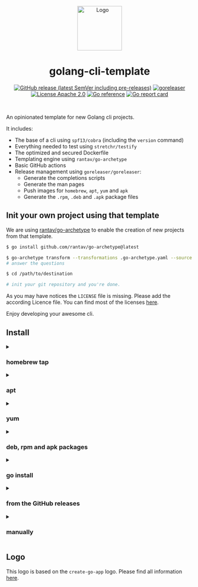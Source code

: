 <!-- BEGIN __DO_NOT_INCLUDE__ -->
<p align="center"><img src="https://gist.githubusercontent.com/thazelart/5be06c101f53079b9914d6efd867e690/raw/1db944ea6c82dde17ad24f2288eaeafe4013dafc/golang-cli-template.v2.png" alt="Logo" height="120" /></p>
<!-- END __DO_NOT_INCLUDE__ -->
<h1 align="center"> golang-cli-template</h1>

<p align="center">
  <a href="https://github.com/thazelart/golang-cli-template/releases" rel="nofollow"><img alt="GitHub release (latest SemVer including pre-releases)" src="https://img.shields.io/github/v/release/thazelart/golang-cli-template?include_prereleases"></a>
  <a href="https://github.com/thazelart/golang-cli-template/actions/workflows/release.yaml" rel="nofollow"><img src="https://github.com/thazelart/golang-cli-template/actions/workflows/release.yaml/badge.svg" alt="goreleaser" style="max-width:100%;"></a>
  <a href="https://github.com/gojp/goreportcard/blob/master/LICENSE" rel="nofollow"><img src="https://img.shields.io/badge/license-Apache 2.0-blue.svg" alt="License Apache 2.0" style="max-width:100%;"></a>
  <a href="https://pkg.go.dev/github.com/thazelart/golang-cli-template" rel="nofollow"><img src="https://pkg.go.dev/badge/github.com/thazelart/golang-cli-template.svg" alt="Go reference" style="max-width:100%;"></a>
  <a href="https://goreportcard.com/report/github.com/thazelart/golang-cli-template" rel="nofollow"><img src="https://goreportcard.com/badge/github.com/thazelart/golang-cli-template" alt="Go report card" style="max-width:100%;"></a>
</p>
<br/>

An opinionated template for new Golang cli projects.

<!-- BEGIN __DO_NOT_INCLUDE__ -->

It includes:

- The base of a cli using `spf13/cobra` (including the `version` command)
- Everything needed to test using `stretchr/testify`
- The optimized and secured Dockerfile
- Templating engine using `rantav/go-archetype`
- Basic GitHub actions
- Release management using `goreleaser/goreleaser`:
  - Generate the completions scripts
  - Generate the man pages
  - Push images for `homebrew`, `apt`, `yum` and `apk`
  - Generate the `.rpm`, `.deb` and `.apk` package files

## Init your own project using that template

We are using [rantav/go-archetype](https://github.com/rantav/go-archetype) to enable the creation of new projects from that template.

```bash
$ go install github.com/rantav/go-archetype@latest

$ go-archetype transform --transformations .go-archetype.yaml --source . --destination /path/to/destination
# answer the questions

$ cd /path/to/destination

# init your git repository and you're done.
```

As you may have notices the `LICENSE` file is missing. Please add the according Licence file. You can find most of the licenses [here](https://github.com/licenses/license-templates/tree/master/templates).

Enjoy developing your awesome cli.

<!-- END __DO_NOT_INCLUDE__ -->

## Install

<details>
  <summary><h3>homebrew tap</h3></summary>

```bash
brew install thazelart/tap/golang-cli-template
```

</details>

<details>
  <summary><h3>apt</h3></summary>

```bash
echo 'deb [trusted=yes] https://apt.fury.io/thazelart/ /' | sudo tee /etc/apt/sources.list.d/thazelart.list
sudo apt update
sudo apt install golang-cli-template
```

</details>

<details>
  <summary><h3>yum</h3></summary>

```bash
echo '[thazelart]
name=Gemfury thazelart repository
baseurl=https://yum.fury.io/thazelart/
enabled=1
gpgcheck=0' | sudo tee /etc/yum.repos.d/thazelart.repo
sudo yum install goreleaser
```

</details>

<details>
  <summary><h3>deb, rpm and apk packages</h3></summary>
Download the .deb, .rpm or .apk packages from the [release page](https://github.com/thazelart/golang-cli-template/releases) and install them with the appropriate tools.
</details>

<details>
  <summary><h3>go install</h3></summary>

```bash
go install github.com/thazelart/golang-cli-template@latest
```

</details>

<details>
  <summary><h3>from the GitHub releases</h3></summary>

Download the pre-compiled binaries from the [release page](https://github.com/thazelart/golang-cli-template/releases) page and copy them to the desired location.

```bash
$ VERSION=v1.0.0
$ OS=Linux
$ ARCH=x86_64
$ TAR_FILE=golang-cli-template_${OS}_${ARCH}.tar.gz
$ wget https://github.com/thazelart/golang-cli-template/releases/download/${VERSION}/${TAR_FILE}
$ sudo tar xvf ${TAR_FILE} golang-cli-template -C /usr/local/bin
$ rm -f ${TAR_FILE}
```

</details>

<details>
  <summary><h3>manually</h3></summary>

```bash
$ git clone github.com/thazelart/golang-cli-template
$ cd golang-cli-template
$ go generate ./...
$ go install
```

</details>

<!-- BEGIN __DO_NOT_INCLUDE__ -->

## Logo

This logo is based on the `create-go-app` logo. Please find all information [here](https://github.com/create-go-app/cli/wiki/Logo).

<!-- END __DO_NOT_INCLUDE__ -->
